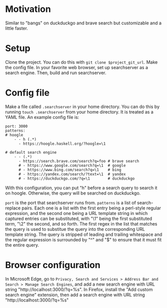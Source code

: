 # Motivation
Similar to "bangs" on duckduckgo and brave search but customizable and a little faster.

# Setup
Clone the project. You can do this with `git clone $project_git_url`.
Make the config file.
In your favorite web browser, set up searchserver as a search engine.
Then, build and run searchserver.

# Config file
Make a file called `.searchserver` in your home directory. You can do this by running `touch .searchserver` from your home directory.
It is treated as a YAML file. An example config file is:

```
port: 3000
patterns:
# hoogle      
    - - h (.*)
      - https://hoogle.haskell.org/?hoogle=\1

# default search engine
    - - (.*)
      - https://search.brave.com/search?q=foo # brave search
      # - https://www.google.com/search?q=\1  # google
      # - https://www.bing.com/search?q=\1    # bing
      # - https://yandex.com/search/?text=\1  # yandex
      # - https://duckduckgo.com/?q=\1        # duckduckgo
```
With this configuration, you can put "h" before a search query to search it on hoogle. Otherwise, the query will be searched on duckduckgo.

`port` is the port that searchserver runs from.
`patterns` is a list of search-replace pairs. Each one is a list with the first entry being a perl-style regular expression, and the second one being a URL template string in which captured entries can be substituted, with "\1" being the first substituted term, "\2" the second, and so forth. The first regex in the list that matches the query is used to substitue the query into the corresponding URL template string.
The query is stripped of leading and trailing whitespace and the regular expression is surrounded by "^" and "$" to ensure that it must fit the entire query.

# Browser configuration
In Microsoft Edge, go to `Privacy, Search and Services > Address Bar and Search > Manage Search Engines`, and add a new search engine with URL string "http://localhost:3000/?q=%s".
In Firefox, install the "Add custom search engine" extension, then add a search engine with URL string "http://localhost:3000/?q=%s"
